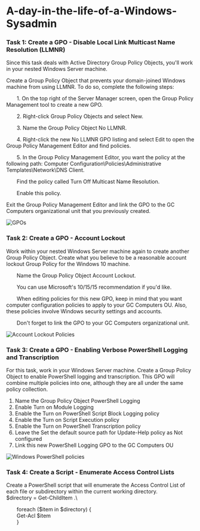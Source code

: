 # A-day-in-the-life-of-a-Windows-Sysadmin
<h3>Task 1: Create a GPO - Disable Local Link Multicast Name Resolution (LLMNR)</h3>  

Since this task deals with Active Directory Group Policy Objects, you'll work in your nested Windows Server machine.  

Create a Group Policy Object that prevents your domain-joined Windows machine from using LLMNR. To do so, complete the following steps:  

 &emsp;&emsp;1. On the top right of the Server Manager screen, open the Group Policy Management tool to create a new GPO.  
 
 &emsp;&emsp;2. Right-click Group Policy Objects and select New.  

 &emsp;&emsp;3. Name the Group Policy Object No LLMNR.  
 
 &emsp;&emsp;4. Right-click the new No LLMNR GPO listing and select Edit to open the Group Policy Management Editor and find policies.  
 
 &emsp;&emsp;5. In the Group Policy Management Editor, you want the policy at the following path: Computer Configuration\Policies\Administrative Templates\Network\DNS Client.  
 
 &emsp;&emsp;Find the policy called Turn Off Multicast Name Resolution.  
 
 &emsp;&emsp;Enable this policy.  
 
 Exit the Group Policy Management Editor and link the GPO to the GC Computers organizational unit that you previously created.  
 
![GPOs](https://github.com/tjbuckley94/A-day-in-the-life-of-a-Windows-Sysadmin/assets/124013280/1a516e95-9b27-4d6f-a57b-288fab8adada)
  
<h3>Task 2: Create a GPO - Account Lockout</h3>  
Work within your nested Windows Server machine again to create another Group Policy Object. Create what you believe to be a reasonable account lockout Group Policy for the Windows 10 machine.  

 &emsp;&emsp;Name the Group Policy Object Account Lockout.  

 &emsp;&emsp;You can use Microsoft's 10/15/15 recommendation if you'd like.  

 &emsp;&emsp;When editing policies for this new GPO, keep in mind that you want computer configuration policies to apply to your GC Computers OU. Also, these policies involve Windows security settings and accounts.  

 &emsp;&emsp;Don't forget to link the GPO to your GC Computers organizational unit.  

![Account Lockout Policies](https://github.com/tjbuckley94/A-day-in-the-life-of-a-Windows-Sysadmin/assets/124013280/5c07c024-1738-476e-8203-c0db5ffa539b)  

<h3>Task 3: Create a GPO - Enabling Verbose PowerShell Logging and Transcription</h3>  

For this task, work in your Windows Server machine. Create a Group Policy Object to enable PowerShell logging and transcription. This GPO will combine multiple policies into one, although they are all under the same policy collection.  

1. Name the Group Policy Object PowerShell Logging  
2. Enable Turn on Module Logging  
3. Enable the Turn on PowerShell Script Block Logging policy  
4. Enable the Turn on Script Execution policy
5. Enable the Turn on PowerShell Transcription policy
6. Leave the Set the default source path for Update-Help policy as Not configured
7. Link this new PowerShell Logging GPO to the GC Computers OU

![Windows PowerShell policies](https://github.com/tjbuckley94/A-day-in-the-life-of-a-Windows-Sysadmin/assets/124013280/b5dbd001-239c-496b-9ecf-a98ecf38d4e0)  

<h3>Task 4: Create a Script - Enumerate Access Control Lists</h3>
Create a PowerShell script that will enumerate the Access Control List of each file or subdirectory within the current working directory.  
 &emsp;&emsp;$directory = Get-ChildItem .\  
 
 &emsp;&emsp;foreach ($item in $directory) {    
 &emsp;&emsp;Get-Acl $item  
 &emsp;&emsp;}  

